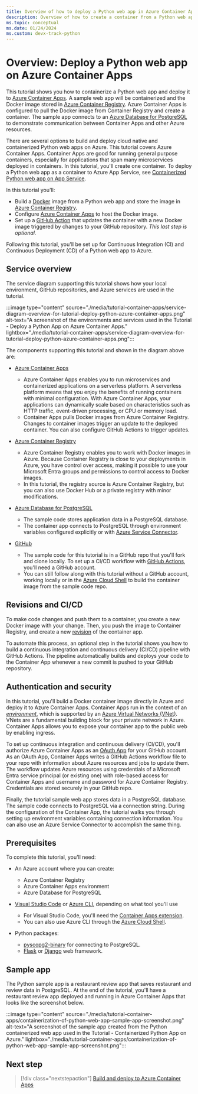 ```yaml
---
title: Overview of how to deploy a Python web app in Azure Container Apps
description: Overview of how to create a container from a Python web app and deploy it to Azure Container Apps, a serverless platform for hosting containerized applications.
ms.topic: conceptual
ms.date: 01/24/2024
ms.custom: devx-track-python
---
```


# Overview: Deploy a Python web app on Azure Container Apps

This tutorial shows you how to containerize a Python web app and deploy it to [Azure Container Apps][2]. A sample web app will be containerized and the Docker image stored in [Azure Container Registry][3]. Azure Container Apps is configured to pull the Docker image from Container Registry and create a container. The sample app connects to an [Azure Database for PostgreSQL][4] to demonstrate communication between Container Apps and other Azure resources.

There are several options to build and deploy cloud native and containerized Python web apps on Azure. This tutorial covers Azure Container Apps. Container Apps are good for running general purpose containers, especially for applications that span many microservices deployed in containers. In this tutorial, you'll create one container. To deploy a Python web app as a container to Azure App Service, see [Containerized Python web app on App Service](./tutorial-containerize-deploy-python-web-app-azure-01.md).

In this tutorial you'll:

* Build a [Docker][1] image from a Python web app and store the image in [Azure Container Registry][3].
* Configure [Azure Container Apps][2] to host the Docker image.
* Set up a [GitHub Action][6] that updates the container with a new Docker image triggered by changes to your GitHub repository. *This last step is optional.*

Following this tutorial, you'll be set up for Continuous Integration (CI) and Continuous Deployment (CD) of a Python web app to Azure.

## Service overview

The service diagram supporting this tutorial shows how your local environment, GitHub repositories, and Azure services are used in the tutorial.

:::image type="content" source="./media/tutorial-container-apps/service-diagram-overview-for-tutorial-deploy-python-azure-container-apps.png" alt-text="A screenshot of the environments and services used in the Tutorial - Deploy a Python App on Azure Container Apps." lightbox="./media/tutorial-container-apps/service-diagram-overview-for-tutorial-deploy-python-azure-container-apps.png":::

The components supporting this tutorial and shown in the diagram above are:

* [Azure Container Apps][2]
  * Azure Container Apps enables you to run microservices and containerized applications on a serverless platform. A serverless platform means that you enjoy the benefits of running containers with minimal configuration. With Azure Container Apps, your applications can dynamically scale based on characteristics such as HTTP traffic, event-driven processing, or CPU or memory load.
  * Container Apps pulls Docker images from Azure Container Registry. Changes to container images trigger an update to the deployed container. You can also configure GitHub Actions to trigger updates.

* [Azure Container Registry][3]
  * Azure Container Registry enables you to work with Docker images in Azure. Because Container Registry is close to your deployments in Azure, you have control over access, making it possible to use your Microsoft Entra groups and permissions to control access to Docker images.
  * In this tutorial, the registry source is Azure Container Registry, but you can also use Docker Hub or a private registry with minor modifications.

* [Azure Database for PostgreSQL][4]
  * The sample code stores application data in a PostgreSQL database.
  * The container app connects to PostgreSQL through environment variables configured explicitly or with [Azure Service Connector][8].

* [GitHub][1]
  * The sample code for this tutorial is in a GitHub repo that you'll fork and clone locally. To set up a CI/CD workflow with [GitHub Actions][6], you'll need a GitHub account.
  * You can still follow along with this tutorial without a GitHub account, working locally or in the [Azure Cloud Shell][9] to build the container image from the sample code repo.

## Revisions and CI/CD

To make code changes and push them to a container, you create a new Docker image with your change. Then, you push the image to Container Registry, and create a new [revision](/azure/container-apps/revisions) of the container app.

To automate this process, an optional step in the tutorial shows you how to build a continuous integration and continuous delivery (CI/CD) pipeline with GitHub Actions. The pipeline automatically builds and deploys your code to the Container App whenever a new commit is pushed to your GitHub repository.

## Authentication and security

In this tutorial, you'll build a Docker container image directly in Azure and deploy it to Azure Container Apps. Container Apps run in the context of an [*environment*][18], which is supported by an [Azure Virtual Networks (VNet)][19]. VNets are a fundamental building block for your private network in Azure. Container Apps allows you to expose your container app to the public web by enabling ingress.

To set up continuous integration and continuous delivery (CI/CD), you'll authorize Azure Container Apps as an [OAuth App][20] for your GitHub account. As an OAuth App, Container Apps writes a GitHub Actions workflow file to your repo with information about Azure resources and jobs to update them. The workflow updates Azure resources using credentials of a Microsoft Entra service principal (or existing one) with role-based access for Container Apps and username and password for Azure Container Registry. Credentials are stored securely in your GitHub repo.

Finally, the tutorial sample web app stores data in a PostgreSQL database. The sample code connects to PostgreSQL via a connection string. During the configuration of the Container App, the tutorial walks you through setting up environment variables containing connection information. You can also use an Azure Service Connector to accomplish the same thing.

## Prerequisites

To complete this tutorial, you'll need:

* An Azure account where you can create:
  * Azure Container Registry
  * Azure Container Apps environment
  * Azure Database for PostgreSQL

* [Visual Studio Code][16] or [Azure CLI][17], depending on what tool you'll use
  * For Visual Studio Code, you'll need the [Container Apps extension][13].
  * You can also use Azure CLI through the [Azure Cloud Shell][9].

* Python packages:
  * [pyscopg2-binary][12] for connecting to PostgreSQL.
  * [Flask][10] or [Django][11] web framework.

## Sample app

The Python sample app is a restaurant review app that saves restaurant and review data in PostgreSQL. At the end of the tutorial, you'll have a restaurant review app deployed and running in Azure Container Apps that looks like the screenshot below.

:::image type="content" source="./media/tutorial-container-apps/containerization-of-python-web-app-sample-app-screenshot.png" alt-text="A screenshot of the sample app created from the Python containerized web app used in the Tutorial - Containerized Python App on Azure." lightbox="./media/tutorial-container-apps/containerization-of-python-web-app-sample-app-screenshot.png":::

## Next step

> [!div class="nextstepaction"]
> [Build and deploy to Azure Container Apps](tutorial-deploy-python-web-app-azure-container-apps-02.md)

[1]: https://www.docker.com/
[2]: /azure/container-apps/
[3]: /azure/container-registry
[4]: /azure/postgresql/
[6]: https://docs.github.com/actions
[7]: https://github.com/
[8]: /azure/service-connector/
[9]: /azure/cloud-shell/overview
[10]: https://flask.palletsprojects.com/en/2.1.x/
[11]: https://www.djangoproject.com/
[12]: https://pypi.org/project/psycopg-binary/
[13]: https://marketplace.visualstudio.com/items?itemName=ms-azuretools.vscode-azurecontainerapps
[16]: https://code.visualstudio.com/
[17]: /cli/azure/what-is-azure-cli
[18]: /azure/container-apps/environment
[19]: /azure/virtual-network/virtual-networks-overview
[20]: https://docs.github.com/authentication/keeping-your-account-and-data-secure/authorizing-oauth-apps
